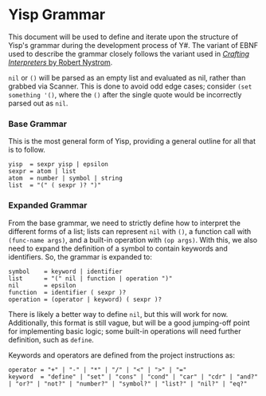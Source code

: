 # Yisp Grammar
This document will be used to define and iterate upon the structure of Yisp's grammar during the development process of Y#. The variant of EBNF used to describe the grammar closely follows the variant used in [*Crafting Interpreters* by Robert Nystrom](https://craftinginterpreters.com/).

``nil`` or ``()`` will be parsed as an empty list and evaluated as nil, rather than grabbed via Scanner. This is done to avoid odd edge cases; consider ``(set something '()``, where the ``()`` after the single quote would be incorrectly parsed out as ``nil``.

### Base Grammar
This is the most general form of Yisp, providing a general outline for all that is to follow.
```ebnf
yisp  = sexpr yisp | epsilon
sexpr = atom | list
atom  = number | symbol | string
list  = "(" ( sexpr )? ")"
```

### Expanded Grammar
From the base grammar, we need to strictly define how to interpret the different forms of a list; lists can represent ``nil`` with ``()``, a function call with ``(func-name args)``, and a built-in operation with ``(op args)``. With this, we also need to expand the definition of a symbol to contain keywords and identifiers. So, the grammar is expanded to:
```ebnf
symbol    = keyword | identifier
list      = "(" nil | function | operation ")"
nil       = epsilon
function  = identifier ( sexpr )?
operation = (operator | keyword) ( sexpr )?
```
There is likely a better way to define ``nil``, but this will work for now. Additionally, this format is still vague, but will be a good jumping-off point for implementing basic logic; some built-in operations will need further definition, such as ``define``.


Keywords and operators are defined from the project instructions as:
```ebnf
operator = "+" | "-" | "*" | "/" | "<" | ">" | "="
keyword  = "define" | "set" | "cons" | "cond" | "car" | "cdr" | "and?" | "or?" | "not?" | "number?" | "symbol?" | "list?" | "nil?" | "eq?"
```
